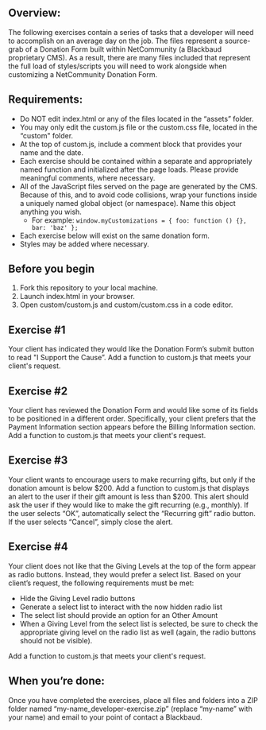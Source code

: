 ## Overview:

The following exercises contain a series of tasks that a developer will need to accomplish on an average day on the job. The files represent a source-grab of a Donation Form built within NetCommunity (a Blackbaud proprietary CMS). As a result, there are many files included that represent the full load of styles/scripts you will need to work alongside when customizing a NetCommunity Donation Form.

## Requirements:

- Do NOT edit index.html or any of the files located in the “assets” folder.
- You may only edit the custom.js file or the custom.css file, located in the “custom" folder.
- At the top of custom.js, include a comment block that provides your name and the date.
- Each exercise should be contained within a separate and appropriately named function and initialized after the page loads. Please provide meaningful comments, where necessary.
- All of the JavaScript files served on the page are generated by the CMS. Because of this, and to avoid code collisions, wrap your functions inside a uniquely named global object (or namespace). Name this object anything you wish. 
    - For example: `window.myCustomizations = { foo: function () {}, bar: 'baz' };`
- Each exercise below will exist on the same donation form.
- Styles may be added where necessary.

## Before you begin

1. Fork this repository to your local machine.
1. Launch index.html in your browser.
1. Open custom/custom.js and custom/custom.css in a code editor.

## Exercise #1

Your client has indicated they would like the Donation Form’s submit button to read "I Support the Cause”. Add a function to custom.js that meets your client's request.

## Exercise #2

Your client has reviewed the Donation Form and would like some of its fields to be positioned in a different order. Specifically, your client prefers that the Payment Information section appears before the Billing Information section. Add a function to custom.js that meets your client's request.

## Exercise #3

Your client wants to encourage users to make recurring gifts, but only if the donation amount is below $200. Add a function to custom.js that displays an alert to the user if their gift amount is less than $200. This alert should ask the user if they would like to make the gift recurring (e.g., monthly). If the user selects “OK”, automatically select the “Recurring gift” radio button. If the user selects “Cancel”, simply close the alert.

## Exercise #4

Your client does not like that the Giving Levels at the top of the form appear as radio buttons. Instead, they would prefer a select list. Based on your client’s request, the following requirements must be met:

- Hide the Giving Level radio buttons
- Generate a select list to interact with the now hidden radio list
- The select list should provide an option for an Other Amount
- When a Giving Level from the select list is selected, be sure to check the appropriate giving level on the radio list as well (again, the radio buttons should not be visible).

Add a function to custom.js that meets your client's request.

## When you’re done:

Once you have completed the exercises, place all files and folders into a ZIP folder named “my-name_developer-exercise.zip” (replace “my-name” with your name) and email to your point of contact a Blackbaud.
